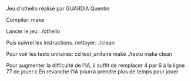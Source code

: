Jeu d'othello réalisé par GUARDIA Quentin

Compiler:
make

Lancer le jeu:
./othello

Puis suivrel les instructions.
nettoyer:
./clean

Pour voir les tests unitaires:
cd test_unitaire
make
./testu
make clean

Pour augmenter la difficulté de l'IA, il suffit de remplacer 4 par 6 à la ligne 77 de jouer.c
En revanche l'IA pourra prendre plus de temps pour jouer
